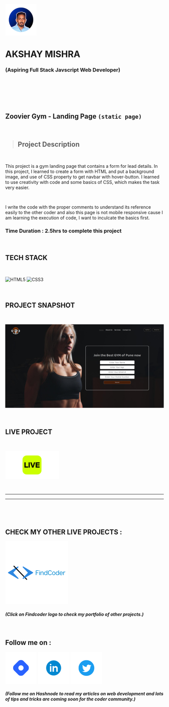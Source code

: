 
![Akshay Logo](./ReadmeAssets/akshayLogo.png)
# AKSHAY MISHRA 
### (Aspiring Full Stack Javscript Web Developer)              

&nbsp;

&nbsp;

&nbsp;

## **Zoovier Gym** - Landing Page `(static page)`

&nbsp;

> ## **Project Description**

&nbsp;

This project is a gym landing page that contains a form for lead details. In this project, I learned to create a form with HTML and put a background image, and use of CSS property to get navbar with hover-button. I learned to use creativity with code and some basics of CSS, which makes the task very easier.
 

&nbsp;

I write the code with the proper comments to understand its reference easily to the other coder and also this page is not mobile responsive cause I am learning the execution of code, I want to inculcate the basics first. 
&nbsp;


### **Time Duration :  2.5hrs to complete this project**

&nbsp;

## **TECH STACK**


&nbsp;

![HTML5](https://camo.githubusercontent.com/49fbb99f92674cc6825349b154b65aaf4064aec465d61e8e1f9fb99da3d922a1/68747470733a2f2f696d672e736869656c64732e696f2f62616467652f68746d6c352d2532334533344632362e7376673f7374796c653d666f722d7468652d6261646765266c6f676f3d68746d6c35266c6f676f436f6c6f723d7768697465) ![CSS3](https://camo.githubusercontent.com/e6b67b27998fca3bccf4c0ee479fc8f9de09d91f389cccfbe6cb1e29c10cfbd7/68747470733a2f2f696d672e736869656c64732e696f2f62616467652f637373332d2532333135373242362e7376673f7374796c653d666f722d7468652d6261646765266c6f676f3d63737333266c6f676f436f6c6f723d7768697465)

&nbsp;

## **PROJECT SNAPSHOT**

&nbsp;

![Project Snapshot](./ReadmeAssets/gym-landing-page.png)

&nbsp;

## **LIVE PROJECT**


&nbsp;

[<img alt="Go Live" width="170px" src="./ReadmeAssets/live.png" />](https://cypherakshay-gym.netlify.app/ "Go Live")


&nbsp;






---
---


&nbsp;

&nbsp;

## **CHECK MY OTHER LIVE PROJECTS :**

 [<img alt="Fincoder Portfolio" width="200px" src="./ReadmeAssets/findcoderlogo.png" />](https://www.findcoder.io/u/cypherakshay "Check my Portfolio")
 ##### (Click on Findcoder logo to check my portfolio of other projects.)

&nbsp;

## **Follow me on :**
[<img alt="Hashnode" width="100px" src="./ReadmeAssets/hashnodelogo.png" />](https://hashnode.com/@CypherAkshay "Follow me on Hashnode")
[<img alt="Linkedin" width="100px" src="./ReadmeAssets/linkedinlogo.png" />](https://www.linkedin.com/in/cypher-akshay/ "Follow me on Linkedin")
[<img alt="Twitter" width="100px" src="./ReadmeAssets/twitterlogo.png" />](https://twitter.com/cypherakshay "Follow me on Twitter")






##### (Follow me on Hashnode to read my articles on web development and lots of tips and tricks are coming soon for the coder community.)







